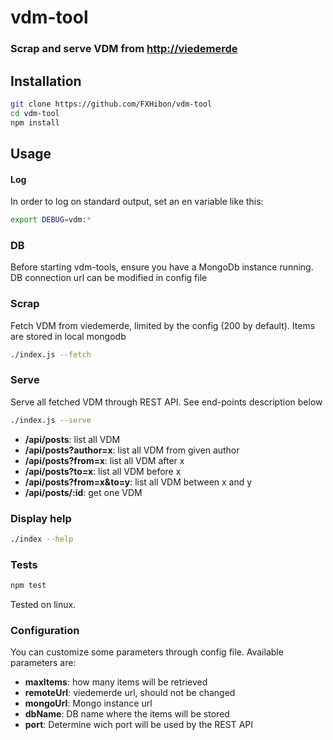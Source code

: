 # vdm-tool

### Scrap and serve VDM from [http://viedemerde](http://viedemerde.fr)

## Installation
```bash
git clone https://github.com/FXHibon/vdm-tool
cd vdm-tool
npm install
```

## Usage

#### Log
In order to log on standard output, set an en variable like this:
```bash
export DEBUG=vdm:*
```

### DB
Before starting vdm-tools, ensure you have a MongoDb instance running.
DB connection url can be modified in config file

### Scrap
Fetch VDM from viedemerde, limited by the config (200 by default).
Items are stored in local mongodb
```bash
./index.js --fetch
```

### Serve
Serve all fetched VDM through REST API.
See end-points description below

```bash
./index.js --serve
```

* __/api/posts__: list all VDM
* __/api/posts?author=x__: list all VDM from given author
* __/api/posts?from=x__: list all VDM after x
* __/api/posts?to=x__: list all VDM before x
* __/api/posts?from=x&to=y__: list all VDM between x and y
* __/api/posts/:id__: get one VDM

### Display help
```bash
./index --help
```

### Tests
```bash
npm test
```

Tested on linux.

### Configuration

You can customize some parameters through config file. Available parameters are:

* __maxItems__: how many items will be retrieved
* __remoteUrl__: viedemerde url, should not be changed
* __mongoUrl__: Mongo instance url
* __dbName__: DB name where the items will be stored
* __port__: Determine wich port will be used by the REST API
